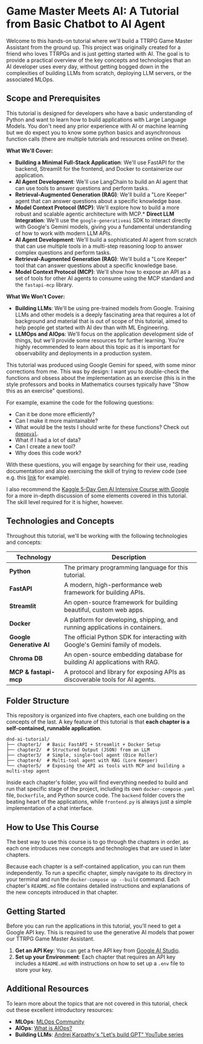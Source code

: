 # Game Master Meets AI: A Tutorial from Basic Chatbot to AI Agent

Welcome to this hands-on tutorial where we'll build a TTRPG Game Master Assistant from the ground up. This project was originally created for a friend who loves TTRPGs and is just getting started with AI. The goal is to provide a practical overview of the key concepts and technologies that an AI developer uses every day, without getting bogged down in the complexities of building LLMs from scratch, deploying LLM servers, or the associated MLOps.

## Scope and Prerequisites

This tutorial is designed for developers who have a basic understanding of Python and want to learn how to build applications with Large Language Models. You don't need any prior experience with AI or machine learning but we do expect you to know some python basics and asynchronous function calls (there are multiple tutorials and resources online on these).

**What We'll Cover:**

*   **Building a Minimal Full-Stack Application**: We'll use FastAPI for the backend, Streamlit for the frontend, and Docker to containerize our application.
*   **AI Agent Development**: We'll use LangChain to build an AI agent 
that can use tools to answer questions and perform tasks.
*   **Retrieval-Augmented Generation (RAG)**: We'll build a "Lore 
Keeper" agent that can answer questions about a specific knowledge base.
*   **Model Context Protocol (MCP)**: We'll explore how to build a more 
robust and scalable agentic architecture with MCP.*   **Direct LLM Integration**: We'll use the `google-generativeai` SDK to interact directly with Google's Gemini models, giving you a fundamental understanding of how to work with modern LLM APIs.
*   **AI Agent Development**: We'll build a sophisticated AI agent from scratch that can use multiple tools in a multi-step reasoning loop to answer complex questions and perform tasks.
*   **Retrieval-Augmented Generation (RAG)**: We'll build a "Lore Keeper" tool that can answer questions about a specific knowledge base.
*   **Model Context Protocol (MCP)**: We'll show how to expose an API as a set of tools for other AI agents to consume using the MCP standard and the `fastapi-mcp` library.

**What We Won't Cover:**

*   **Building LLMs**: We'll be using pre-trained models from Google. Training LLMs and other models is a deeply fascinating area that requires a lot of background and material that is out of scope of this tutorial, aimed to help people get started with AI dev than with ML Engineering.
*   **LLMOps and AIOps**: We'll focus on the application development side of things, but we'll provide some resources for further learning. You're highly recommended to learn about this topic as it is important for observability and deployments in a production system.

This tutorial was produced using Google Gemini for speed, with some minor corrections from me. This was by design: I want you to double-check the functions and obsess about the implementation as an exercise (this is in the style professors and books in Mathematics courses typically have "Show this as an exercise" questions).

For example, examine the code for the following questions:
- Can it be done more efficiently?
- Can I make it more maintainable?
- What would be the tests I should write for these functions? Check out [`deepeval`](https://github.com/confident-ai/deepeval).
- What if I had a lot of data?
- Can I create a new tool?
- Why does this code work?

With these questions, you will engage by searching for their use, reading documentation and also exercising the skill of trying to review code (see e.g. this [link](https://stackoverflow.blog/2019/09/30/how-to-make-good-code-reviews-better/) for example).

I also recommend the [Kaggle 5-Day Gen AI Intensive Course with Google](https://www.kaggle.com/learn-guide/5-day-genai) for a more in-depth discussion of some elements covered in this tutorial. The skill level required for it is higher, however.

## Technologies and Concepts

Throughout this tutorial, we'll be working with the following technologies and concepts:

| Technology | Description |
| --- | --- |
| **Python** | The primary programming language for this tutorial. |
| **FastAPI** | A modern, high-performance web framework for building APIs. |
| **Streamlit** | An open-source framework for building beautiful, custom web apps. |
| **Docker** | A platform for developing, shipping, and running applications in containers. |
| **Google Generative AI** | The official Python SDK for interacting with Google's Gemini family of models. |
| **Chroma DB** | An open-source embedding database for building AI applications with RAG. |
| **MCP & fastapi-mcp** | A protocol and library for exposing APIs as discoverable tools for AI agents. |

## Folder Structure

This repository is organized into five chapters, each one building on the concepts of the last. A key feature of this tutorial is that **each chapter is a self-contained, runnable application**.

```
dnd-ai-tutorial/
├── chapter1/  # Basic FastAPI + Streamlit + Docker Setup
├── chapter2/  # Structured Output (JSON) from an LLM
├── chapter3/  # Simple, single-tool agent (Dice Roller)
├── chapter4/  # Multi-tool agent with RAG (Lore Keeper)
└── chapter5/  # Exposing the API as tools with MCP and building a multi-step agent
```

Inside each chapter's folder, you will find everything needed to build and run that specific stage of the project, including its own `docker-compose.yaml` file, `Dockerfile`, and Python source code. The `backend` folder covers the beating heart of the applications, while `frontend.py` is always just a simple implementation of a chat interface.

## How to Use This Course

The best way to use this course is to go through the chapters in order, as each one introduces new concepts and technologies that are used in later chapters.

Because each chapter is a self-contained application, you can run them independently. To run a specific chapter, simply navigate to its directory in your terminal and run the `docker-compose up --build` command. Each chapter's `README.md` file contains detailed instructions and explanations of the new concepts introduced in that chapter.

## Getting Started

Before you can run the applications in this tutorial, you'll need to get a Google API key. This is required to use the generative AI models that power our TTRPG Game Master Assistant.

1.  **Get an API Key**: You can get a free API key from [Google AI Studio](https://aistudio.google.com/app/apikey).
2.  **Set up your Environment**: Each chapter that requires an API key includes a `README.md` with instructions on how to set up a `.env` file to store your key.

## Additional Resources

To learn more about the topics that are not covered in this tutorial, check out these excellent introductory resources:

*   **MLOps**: [MLOps Community](https://mlops.community/)
*   **AIOps**: [What is AIOps?](https://www.redhat.com/en/topics/cloud-native-apps/what-is-aiops)
*   **Building LLMs**: [Andrej Karpathy's "Let's build GPT" YouTube series](https://www.youtube.com/playlist?list=PLAqhIrjkxbuWI23v9cThsA9GvCAUhRvKZ)
